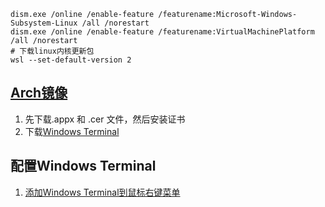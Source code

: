 
```shell
dism.exe /online /enable-feature /featurename:Microsoft-Windows-Subsystem-Linux /all /norestart
dism.exe /online /enable-feature /featurename:VirtualMachinePlatform /all /norestart
# 下载linux内核更新包
wsl --set-default-version 2
```

## [Arch镜像](https://github.com/yuk7/ArchWSL/releases/tag/22.10.16.0)

1. 先下载.appx 和 .cer 文件，然后安装证书
2. 下载[Windows Terminal](https://apps.microsoft.com/store/detail/windows-terminal/9N0DX20HK701?hl=zh-cn&gl=cn&rtc=1)

## 配置Windows Terminal

1.  [添加Windows Terminal到鼠标右键菜单](https://zhuanlan.zhihu.com/p/91259377)
